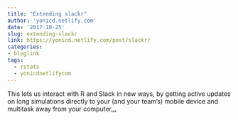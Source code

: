```yaml
---
title: "Extending slackr"
author: 'yonicd.netlify.com'
date: '2017-10-25'
slug: extending-slackr
link: https://yonicd.netlify.com/post/slackr/
categories:
- bloglink
tags:
  - rstats
  - yonicdnetlifycom
---
```


This lets us interact with R and Slack in new ways, by getting active updates on long simulations directly to your (and your team’s) mobile device and multitask away from your computer[... <i class="fas fa-external-link-alt"></i>](https://yonicd.netlify.com/post/slackr/)

